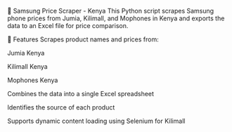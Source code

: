 📱 Samsung Price Scraper - Kenya
This Python script scrapes Samsung phone prices from Jumia, Kilimall, and Mophones in Kenya and exports the data to an Excel file for price comparison.

🔧 Features
Scrapes product names and prices from:

Jumia Kenya

Kilimall Kenya

Mophones Kenya

Combines the data into a single Excel spreadsheet

Identifies the source of each product

Supports dynamic content loading using Selenium for Kilimall
